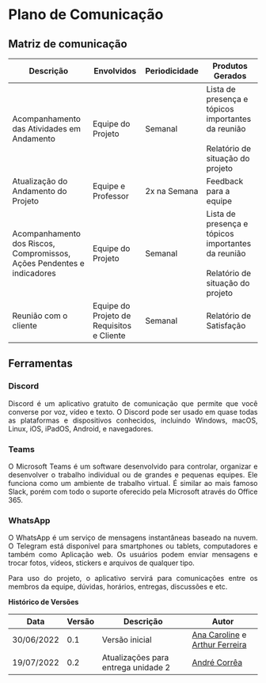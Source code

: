 # Plano de Comunicação
<!-- ## Introdução
O Gerenciamento de Tempo é uma etapa essencial de planejamento que visa organizar as atividades em ordem cronológica. -->

## Matriz de comunicação

| Descrição                                                              | Envolvidos                                | Periodicidade | Produtos Gerados                                                                             |
| ---------------------------------------------------------------------- | ----------------------------------------- | ------------- | -------------------------------------------------------------------------------------------- |
| Acompanhamento das Atividades em Andamento                             | Equipe do Projeto                         | Semanal       | Lista de presença e tópicos importantes da reunião <br><br> Relatório de situação do projeto |
| Atualização do Andamento do Projeto                                    | Equipe e Professor                        | 2x na Semana  | Feedback para a equipe                                                                       |
| Acompanhamento dos Riscos, Compromissos, Ações Pendentes e indicadores | Equipe do Projeto                         | Semanal       | Lista de presença e tópicos importantes da reunião <br><br> Relatório de situação do projeto |
| Reunião com o cliente                                                  | Equipe do Projeto de Requisitos e Cliente | Semanal       | Relatório de Satisfação                                                                      |


## Ferramentas

### Discord
  <p style="text-align: justify"> Discord é um aplicativo gratuito de comunicação que permite que você converse por voz, vídeo e texto. O Discord pode ser usado em quase todas as plataformas e dispositivos conhecidos, incluindo Windows, macOS, Linux, iOS, iPadOS, Android, e navegadores. </p>

### Teams
  <p style="text-align: justify"> O Microsoft Teams é um software desenvolvido para controlar, organizar e desenvolver o trabalho individual ou de grandes e pequenas equipes. Ele funciona como um ambiente de trabalho virtual. É similar ao mais famoso Slack, porém com todo o suporte oferecido pela Microsoft através do Office 365. </p>

### WhatsApp
  <p style="text-align: justify">  O WhatsApp é um serviço de mensagens instantâneas baseado na nuvem. O Telegram está disponível para smartphones ou tablets, computadores e também como Aplicação web. Os usuários podem enviar mensagens e trocar fotos, vídeos, stickers e arquivos de qualquer tipo. </p>

  <p style="text-align: justify"> Para uso do projeto, o aplicativo servirá para comunicações entre os membros da equipe, dúvidas, horários, entregas, discussões e etc. </p>

**Histórico de Versões**

| Data       | Versão | Descrição                           | Autor                                                                                                       |
| ---------- | ------ | ----------------------------------- | ----------------------------------------------------------------------------------------------------------- |
| 30/06/2022 | 0.1    | Versão inicial                      | [Ana Caroline](https://github.com/anaaroch) e [Arthur Ferreira](https://github.com/ArthurFerreiraRodrigues) |
| 19/07/2022 | 0.2    | Atualizações para entrega unidade 2 | [André Corrêa](https://github.com/dartmol203)                                                               |
